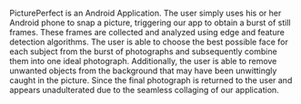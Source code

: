 PicturePerfect is an Android Application. The user simply uses his or her Android phone to snap a picture, triggering our app to obtain a burst of still frames. These frames are collected and analyzed using edge and feature detection algorithms. The user is able to choose the best possible face for each subject from the burst of photographs and subsequently combine them into one ideal photograph. Additionally, the user is able to remove unwanted objects from the background that may have been unwittingly caught in the picture. Since the final photograph is returned to the user and appears unadulterated due to the seamless collaging of our application.